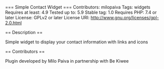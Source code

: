 === Simple Contact Widget ===
Contributors: milopaiva
Tags: widgets
Requires at least: 4.9
Tested up to: 5.9
Stable tag: 1.0
Requires PHP: 7.4 or later
License: GPLv2 or later
License URI: http://www.gnu.org/licenses/gpl-2.0.html

== Description ==

Simple widget to display your contact information with links and icons

== Contributors ==

Plugin developed by Milo Paiva in partnership with Be Kiwee